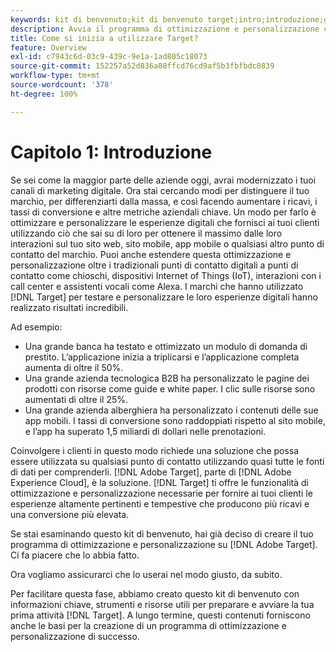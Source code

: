 ```yaml
---
keywords: kit di benvenuto;kit di benvenuto target;intro;introduzione;guida introduttiva
description: Avvia il programma di ottimizzazione e personalizzazione con Adobe Target. Il kit di benvenuto di Adobe  [!DNL Target] è un buon punto di partenza.
title: Come si inizia a utilizzare Target?
feature: Overview
exl-id: c7943c6d-03c9-439c-9e1a-1ad805c18073
source-git-commit: 152257a52d836a88ffcd76cd9af5b3fbfbdc0839
workflow-type: tm+mt
source-wordcount: '378'
ht-degree: 100%

---
```


# Capitolo 1: Introduzione

Se sei come la maggior parte delle aziende oggi, avrai modernizzato i tuoi canali di marketing digitale. Ora stai cercando modi per distinguere il tuo marchio, per differenziarti dalla massa, e così facendo aumentare i ricavi, i tassi di conversione e altre metriche aziendali chiave. Un modo per farlo è ottimizzare e personalizzare le esperienze digitali che fornisci ai tuoi clienti utilizzando ciò che sai su di loro per ottenere il massimo dalle loro interazioni sul tuo sito web, sito mobile, app mobile o qualsiasi altro punto di contatto del marchio. Puoi anche estendere questa ottimizzazione e personalizzazione oltre i tradizionali punti di contatto digitali a punti di contatto come chioschi, dispositivi Internet of Things (IoT), interazioni con i call center e assistenti vocali come Alexa. I marchi che hanno utilizzato [!DNL Target] per testare e personalizzare le loro esperienze digitali hanno realizzato risultati incredibili.

Ad esempio:

* Una grande banca ha testato e ottimizzato un modulo di domanda di prestito. L’applicazione inizia a triplicarsi e l’applicazione completa aumenta di oltre il 50%.
* Una grande azienda tecnologica B2B ha personalizzato le pagine dei prodotti con risorse come guide e white paper. I clic sulle risorse sono aumentati di oltre il 25%.
* Una grande azienda alberghiera ha personalizzato i contenuti delle sue app mobili. I tassi di conversione sono raddoppiati rispetto al sito mobile, e l’app ha superato 1,5 miliardi di dollari nelle prenotazioni.

Coinvolgere i clienti in questo modo richiede una soluzione che possa essere utilizzata su qualsiasi punto di contatto utilizzando quasi tutte le fonti di dati per comprenderli. [!DNL Adobe Target], parte di [!DNL Adobe Experience Cloud], è la soluzione. [!DNL Target] ti offre le funzionalità di ottimizzazione e personalizzazione necessarie per fornire ai tuoi clienti le esperienze altamente pertinenti e tempestive che producono più ricavi e una conversione più elevata.

Se stai esaminando questo kit di benvenuto, hai già deciso di creare il tuo programma di ottimizzazione e personalizzazione su [!DNL Adobe Target]. Ci fa piacere che lo abbia fatto.

Ora vogliamo assicurarci che lo userai nel modo giusto, da subito.

Per facilitare questa fase, abbiamo creato questo kit di benvenuto con informazioni chiave, strumenti e risorse utili per preparare e avviare la tua prima attività [!DNL Target]. A lungo termine, questi contenuti forniscono anche le basi per la creazione di un programma di ottimizzazione e personalizzazione di successo.
